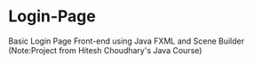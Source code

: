 # Login-Page
Basic Login Page Front-end using Java FXML and Scene Builder (Note:Project from Hitesh Choudhary's Java Course)
